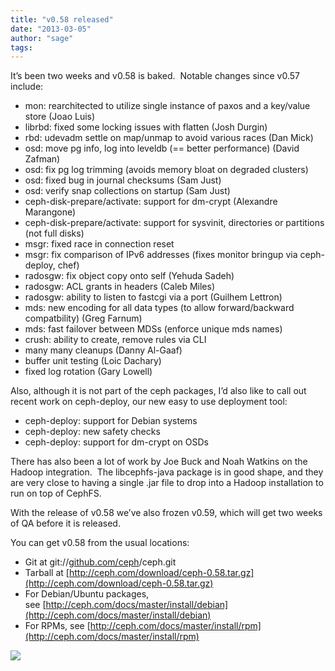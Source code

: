 ```yaml
---
title: "v0.58 released"
date: "2013-03-05"
author: "sage"
tags: 
---
```


It’s been two weeks and v0.58 is baked.  Notable changes since v0.57 include:

- mon: rearchitected to utilize single instance of paxos and a key/value store (Joao Luis)
- librbd: fixed some locking issues with flatten (Josh Durgin)
- rbd: udevadm settle on map/unmap to avoid various races (Dan Mick)
- osd: move pg info, log into leveldb (== better performance) (David Zafman)
- osd: fix pg log trimming (avoids memory bloat on degraded clusters)
- osd: fixed bug in journal checksums (Sam Just)
- osd: verify snap collections on startup (Sam Just)
- ceph-disk-prepare/activate: support for dm-crypt (Alexandre Marangone)
- ceph-disk-prepare/activate: support for sysvinit, directories or partitions (not full disks)
- msgr: fixed race in connection reset
- msgr: fix comparison of IPv6 addresses (fixes monitor bringup via ceph-deploy, chef)
- radosgw: fix object copy onto self (Yehuda Sadeh)
- radosgw: ACL grants in headers (Caleb Miles)
- radosgw: ability to listen to fastcgi via a port (Guilhem Lettron)
- mds: new encoding for all data types (to allow forward/backward compatbility) (Greg Farnum)
- mds: fast failover between MDSs (enforce unique mds names)
- crush: ability to create, remove rules via CLI
- many many cleanups (Danny Al-Gaaf)
- buffer unit testing (Loic Dachary)
- fixed log rotation (Gary Lowell)

Also, although it is not part of the ceph packages, I’d also like to call out recent work on ceph-deploy, our new easy to use deployment tool:

- ceph-deploy: support for Debian systems
- ceph-deploy: new safety checks
- ceph-deploy: support for dm-crypt on OSDs

There has also been a lot of work by Joe Buck and Noah Watkins on the Hadoop integration.  The libcephfs-java package is in good shape, and they are very close to having a single .jar file to drop into a Hadoop installation to run on top of CephFS.

With the release of v0.58 we’ve also frozen v0.59, which will get two weeks of QA before it is released.

You can get v0.58 from the usual locations:

- Git at git://[github.com/ceph](http://github.com/ceph)/ceph.git
- Tarball at [http://ceph.com/download/ceph-0.58.tar.gz](http://ceph.com/download/ceph-0.58.tar.gz)
- For Debian/Ubuntu packages, see [http://ceph.com/docs/master/install/debian](http://ceph.com/docs/master/install/debian)
- For RPMs, see [http://ceph.com/docs/master/install/rpm](http://ceph.com/docs/master/install/rpm)

![](http://track.hubspot.com/__ptq.gif?a=268973&k=14&bu=http://ceph.com&r=http://ceph.com/releases/v0-58-released/&bvt=rss&p=wordpress)
